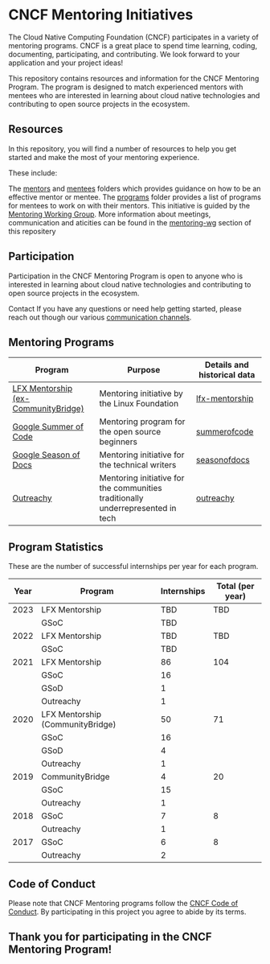 # CNCF Mentoring Initiatives

The Cloud Native Computing Foundation (CNCF) participates in a variety of mentoring programs. CNCF is a great place to spend time learning, coding, documenting, participating, and contributing. We look forward to your application and your project ideas!

This repository contains resources and information for the CNCF Mentoring Program. The program is designed to match experienced mentors with mentees who are interested in learning about cloud native technologies and contributing to open source projects in the ecosystem.

## Resources
In this repository, you will find a number of resources to help you get started and make the most of your mentoring experience. 

These include:

The [mentors](/mentors#readme) and [mentees](mentees#readme) folders which provides guidance on how to be an effective mentor or mentee.
The [programs](/programs#readme) folder provides a list of programs for mentees to work on with their mentors.
This initiative is guided by the [Mentoring Working Group](/mentoring-wg#readme). More information about meetings, communication and aticities can be found in the  [mentoring-wg](/mentoring-wg#readme) section of this repositery

## Participation
Participation in the CNCF Mentoring Program is open to anyone who is interested in learning about cloud native technologies and contributing to open source projects in the ecosystem.

Contact
If you have any questions or need help getting started, please reach out though our various [communication channels](/mentoring-wg/communications.md).

## Mentoring Programs

| Program                                                                           | Purpose                                                                                                                                   | Details and historical data                |
| --------------------------------------------------------------------------------- | ----------------------------------------------------------------------------------------------------------------------------------------- | ------------------------------------------ |
| [LFX Mentorship (ex-CommunityBridge)](https://mentorship.lfx.linuxfoundation.org) | Mentoring initiative by the Linux Foundation                                                                                              | [lfx-mentorship](/programs/lfx-mentorship#readme) |
| [Google Summer of Code](https://summerofcode.withgoogle.com/)                     | Mentoring program for the open source beginners                                                                                                        | [summerofcode](/programs/summerofcode#readme)     |
| [Google Season of Docs](https://developers.google.com/season-of-docs)             | Mentoring initiative for the technical writers                                                                                            | [seasonofdocs](/programs/seasonofdocs#readme)     |
| [Outreachy](https://www.outreachy.org)                                            | Mentoring initiative for the communities traditionally underrepresented in tech                                                           | [outreachy](/programs/outreachy#readme)           |

## Program Statistics

These are the number of successful internships per year for each program.

| Year | Program                          | Internships | Total (per year) |
|------|----------------------------------|-------------|------------------|
| 2023 | LFX Mentorship                   | TBD         | TBD              |
|      | GSoC                             | TBD         |                  |
| 2022 | LFX Mentorship                   | TBD         | TBD              |
|      | GSoC                             | TBD         |                  |
| 2021 | LFX Mentorship                   | 86          | 104              |
|      | GSoC                             | 16          |                  |
|      | GSoD                             | 1           |                  |
|      | Outreachy                        | 1           |                  |
| 2020 | LFX Mentorship (CommunityBridge) | 50          | 71               |
|      | GSoC                             | 16          |                  |
|      | GSoD                             | 4           |                  |
|      | Outreachy                        | 1           |                  |
| 2019 | CommunityBridge                  | 4           | 20               |
|      | GSoC                             | 15          |                  |
|      | Outreachy                        | 1           |                  |
| 2018 | GSoC                             | 7           | 8                |
|      | Outreachy                        | 1           |                  |
| 2017 | GSoC                             | 6           | 8                |
|      | Outreachy                        | 2           |                  |


## Code of Conduct

Please note that CNCF Mentoring programs follow the [CNCF Code of Conduct](https://github.com/cncf/foundation/blob/master/code-of-conduct.md). By participating in this project you agree to abide by its terms.

## Thank you for participating in the CNCF Mentoring Program!


